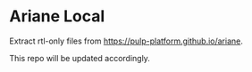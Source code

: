 Ariane Local
============

Extract rtl-only files from https://pulp-platform.github.io/ariane.

This repo will be updated accordingly.

